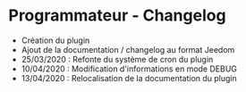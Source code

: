 Programmateur - Changelog
===

- Création du plugin
- Ajout de la documentation / changelog au format Jeedom
- 25/03/2020 : Refonte du système de cron du plugin
- 10/04/2020 : Modification d'informations en mode DEBUG
- 13/04/2020 : Relocalisation de la documentation du plugin
